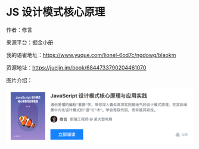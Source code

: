 # JS 设计模式核心原理

作者：修言    

来源平台：掘金小册   

我的语雀地址：https://www.yuque.com/lionel-6od7c/ngdowg/blaokm

资源地址：https://juejin.im/book/6844733790204461070

图片介绍：

![](img/img1.png)

